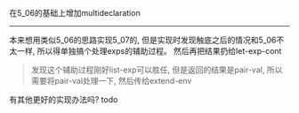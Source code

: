 在5_06的基础上增加multideclaration

---

本来想用类似5_06的思路实现5_07的, 但是实现时发现触底之后的情况和5_06不太一样, 所以得单独搞个处理exps的辅助过程。
然后再把结果扔给let-exp-cont

> 发现这个辅助过程刚好list-exp可以胜任, 但是返回的结果是pair-val, 所以需要将pair-val处理一下, 然后传给extend-env

有其他更好的实现办法吗? todo
